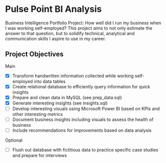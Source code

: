 # Pulse Point BI Analysis

Business Intelligence Portfolio Project: How well did I run my business when I was working self-employed? This project aims to not only estimate the answer to that question, but to solidify technical, analytical and communication skills I aspire to use in my career.

## Project Objectives

Main

- [x] Transform handwritten information collected while working self-employed into data tables
- [x] Create relational database to efficiently query information for quick insights
- [x] Prepare and clean data in MySQL (see prep_data.sql)
- [x] Generate interesting insights (see insights.sql)
- [ ] Develop interesting visuals using Microsoft Power BI based on KPIs and other interesting metrics
- [ ] Document business insights including visuals to assess the health of business
- [ ] Include recommendations for improvements based on data analysis

Optional

- [ ] Flush out database with fictitious data to practice specific case studies and prepare for interviews
